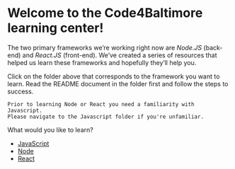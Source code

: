# Welcome to the Code4Baltimore learning center!

The two primary frameworks we’re working right now are *Node.JS* (back-end) and *React.JS* (front-end).  We’ve created a series of resources that helped us learn these frameworks and hopefully they’ll help you.

Click on the folder above that corresponds to the framework you want to learn.  Read the README document in the folder first and follow the steps to success.   

```
Prior to learning Node or React you need a familiarity with Javascript.  
Please navigate to the Javascript folder if you're unfamiliar.  
```

What would you like to learn?
- [JavaScript](./Javascript)
- [Node](./Node)
- [React](./React)
 
